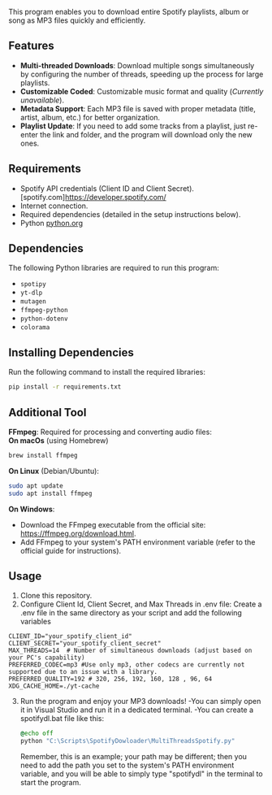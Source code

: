 This program enables you to download entire Spotify playlists, album or song as MP3 files quickly and efficiently.  

## Features  
- **Multi-threaded Downloads**: Download multiple songs simultaneously by configuring the number of threads, speeding up the process for large playlists.  
- **Customizable Coded**: Customizable music format and quality (*Currently unavailable*).  
- **Metadata Support**: Each MP3 file is saved with proper metadata (title, artist, album, etc.) for better organization.  
- **Playlist Update**: If you need to add some tracks from a playlist, just re-enter the link and folder, and the program will download only the new ones.

## Requirements  
- Spotify API credentials (Client ID and Client Secret).
  [spotify.com]https://developer.spotify.com/ 
- Internet connection.  
- Required dependencies (detailed in the setup instructions below).  
- Python 
  [python.org](https://www.python.org/)

## Dependencies  

The following Python libraries are required to run this program:  
- `spotipy`   
- `yt-dlp`
- `mutagen`
- `ffmpeg-python`
- `python-dotenv`
- `colorama`

## Installing Dependencies  
 
Run the following command to install the required libraries:  
```bash
pip install -r requirements.txt
```
## Additional Tool  
 
**FFmpeg**: Required for processing and converting audio files:  
**On macOs** (using Homebrew)
```bash
brew install ffmpeg
```
**On Linux** (Debian/Ubuntu):
```bash
sudo apt update
sudo apt install ffmpeg
```
**On Windows**:
- Download the FFmpeg executable from the official site: https://ffmpeg.org/download.html.
- Add FFmpeg to your system's PATH environment variable (refer to the official guide for 
  instructions).
  
## Usage  
 
1. Clone this repository.
2. Configure Client Id, Client Secret, and Max Threads in .env file:
  Create a .env file in the same directory as your script and add the following variables
```env
CLIENT_ID="your_spotify_client_id"
CLIENT_SECRET="your_spotify_client_secret"
MAX_THREADS=14  # Number of simultaneous downloads (adjust based on your PC's capability)
PREFERRED_CODEC=mp3 #Use only mp3, other codecs are currently not supported due to an issue with a library.
PREFERRED_QUALITY=192 # 320, 256, 192, 160, 128 , 96, 64
XDG_CACHE_HOME=./yt-cache
```
3. Run the program and enjoy your MP3 downloads!
    -You can simply open it in Visual Studio and run it in a dedicated terminal.
    -You can create a spotifydl.bat file like this:
    ```bat
    @echo off
    python "C:\Scripts\SpotifyDowloader\MultiThreadsSpotify.py" 
    ```
    Remember, this is an example; your path may be different; then you need to add the path you set to the system's PATH environment variable, and you will be able to simply type "spotifydl" in the terminal to start the program.
